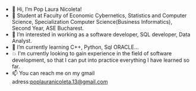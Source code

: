 - 👋 Hi, I’m Pop Laura Nicoleta!
- 🤖 Student at Faculty of Economic Cybernetics, Statistics and Computer Science, 
Specialization Computer Science(Business Informatics), Second Year, ASE Bucharest.
- 👀 I’m interested in working as a software developer, SQL developer, Data Analyst.
- 🌱 I’m currently learning C++, Python, Sql ORACLE...
- 💥 I'm currently looking to gain experience in the field of software development, so that I can put into practice everything I have learned so far. 
- 📫 You can reach me on my gmail adress:poplauranicoleta.13@gmail.com


<!---
lauranicoleta/lauranicoleta is a ✨ special ✨ repository because its `README.md` (this file) appears on your GitHub profile.
You can click the Preview link to take a look at your changes.
--->
